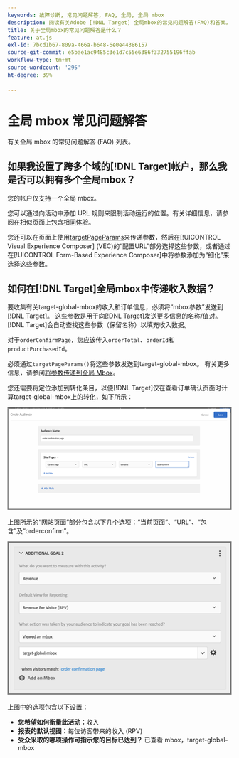 ```yaml
---
keywords: 故障诊断, 常见问题解答, FAQ, 全局, 全局 mbox
description: 阅读有关Adobe [!DNL Target] 全局mbox的常见问题解答(FAQ)和答案。
title: 关于全局mbox的常见问题解答是什么？
feature: at.js
exl-id: 7bcd1b67-809a-466a-b648-6e0e44386157
source-git-commit: e5bae1ac9485c3e1d7c55e6386f332755196ffab
workflow-type: tm+mt
source-wordcount: '295'
ht-degree: 39%

---
```


# 全局 mbox 常见问题解答

有关全局 mbox 的常见问题解答 (FAQ) 列表。

## 如果我设置了跨多个域的[!DNL Target]帐户，那么我是否可以拥有多个全局mbox？

您的帐户仅支持一个全局 mbox。

您可以通过向活动中添加 URL 规则来限制活动运行的位置。有关详细信息，请参阅[在相似页面上包含相同体验](https://experienceleague.adobe.com/docs/target/using/experiences/vec/temtest.html?lang=zh-Hans)。

您还可以在页面上使用[targetPageParams](/help/dev/implement/client-side/atjs/atjs-functions/targetpageparams.md)来传递参数，然后在[!UICONTROL Visual Experience Composer] (VEC)的“配置URL”部分选择这些参数，或者通过在[!UICONTROL Form-Based Experience Composer]中将参数添加为“细化”来选择这些参数。

## 如何在[!DNL Target]全局mbox中传递收入数据？

要收集有关target-global-mbox的收入和订单信息，必须将“mbox参数”发送到[!DNL Target]。 这些参数是用于向[!DNL Target]发送更多信息的名称/值对。 [!DNL Target]会自动查找这些参数（保留名称）以填充收入数据。

对于`orderConfirmPage`，您应该传入`orderTotal`、`orderId`和`productPurchasedId`。

必须通过`targetPageParams()`将这些参数发送到target-global-mbox。 有关更多信息，请参阅[将参数传递到全局 Mbox](/help/dev/implement/client-side/atjs/global-mbox/pass-parameters-to-global-mbox.md)。

您还需要将定位添加到转化条目，以便[!DNL Target]仅在查看订单确认页面时计算target-global-mbox上的转化，如下所示：

![替代图像](assets/revenue1.png)

上图所示的“网站页面”部分包含以下几个选项：“当前页面”、“URL”、“包含”及“orderconfirm”。

![替代图像](assets/revenue2.png)

上图中的选项包含以下设置：

* **您希望如何衡量此活动：**&#x200B;收入
* **报表的默认视图：**&#x200B;每位访客带来的收入 (RPV)
* **受众采取的哪项操作可指示您的目标已达到？** 已查看 mbox，target-global-mbox
